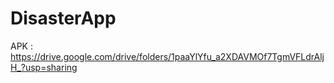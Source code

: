 # DisasterApp
APK : https://drive.google.com/drive/folders/1paaYlYfu_a2XDAVMOf7TgmVFLdrAljH_?usp=sharing
